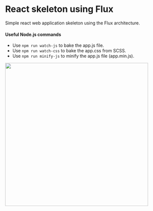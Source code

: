 # React skeleton using Flux
Simple react web application skeleton using the Flux architecture.
#### Useful Node.js commands
- Use `npm run watch-js` to bake the app.js file.
- Use `npm run watch-css` to bake the app.css from SCSS.
- Use `npm run minify-js` to minify the app.js file (app.min.js).

<img src="https://keyholesoftware.com/wp-content/uploads/React.js-Flux-3.png" alt="" width="460px">
